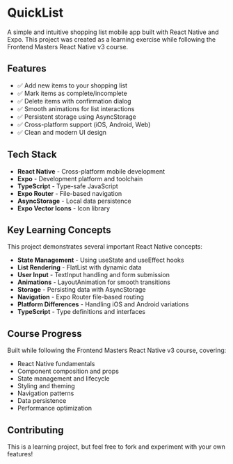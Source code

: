 # QuickList

A simple and intuitive shopping list mobile app built with React Native and Expo. This project was created as a learning exercise while following the Frontend Masters React Native v3 course.

## Features

- ✅ Add new items to your shopping list
- ✅ Mark items as complete/incomplete
- ✅ Delete items with confirmation dialog
- ✅ Smooth animations for list interactions
- ✅ Persistent storage using AsyncStorage
- ✅ Cross-platform support (iOS, Android, Web)
- ✅ Clean and modern UI design

## Tech Stack

- **React Native** - Cross-platform mobile development
- **Expo** - Development platform and toolchain
- **TypeScript** - Type-safe JavaScript
- **Expo Router** - File-based navigation
- **AsyncStorage** - Local data persistence
- **Expo Vector Icons** - Icon library

## Key Learning Concepts

This project demonstrates several important React Native concepts:

- **State Management** - Using useState and useEffect hooks
- **List Rendering** - FlatList with dynamic data
- **User Input** - TextInput handling and form submission
- **Animations** - LayoutAnimation for smooth transitions
- **Storage** - Persisting data with AsyncStorage
- **Navigation** - Expo Router file-based routing
- **Platform Differences** - Handling iOS and Android variations
- **TypeScript** - Type definitions and interfaces

## Course Progress

Built while following the Frontend Masters React Native v3 course, covering:
- React Native fundamentals
- Component composition and props
- State management and lifecycle
- Styling and theming
- Navigation patterns
- Data persistence
- Performance optimization

## Contributing

This is a learning project, but feel free to fork and experiment with your own features!
